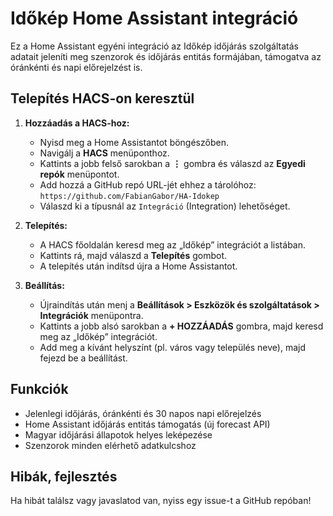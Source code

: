# Időkép Home Assistant integráció

Ez a Home Assistant egyéni integráció az Időkép időjárás szolgáltatás adatait jeleníti meg szenzorok és időjárás entitás formájában, támogatva az óránkénti és napi előrejelzést is.

## Telepítés HACS-on keresztül

1. **Hozzáadás a HACS-hoz:**
   - Nyisd meg a Home Assistantot böngészőben.
   - Navigálj a **HACS** menüponthoz.
   - Kattints a jobb felső sarokban a **⋮** gombra és válaszd az **Egyedi repók** menüpontot.
   - Add hozzá a GitHub repó URL-jét ehhez a tárolóhoz: `https://github.com/FabianGabor/HA-Idokep`
   - Válaszd ki a típusnál az `Integráció` (Integration) lehetőséget.

2. **Telepítés:**
   - A HACS főoldalán keresd meg az „Időkép” integrációt a listában.
   - Kattints rá, majd válaszd a **Telepítés** gombot.
   - A telepítés után indítsd újra a Home Assistantot.

3. **Beállítás:**
   - Újraindítás után menj a **Beállítások > Eszközök és szolgáltatások > Integrációk** menüpontra.
   - Kattints a jobb alsó sarokban a **+ HOZZÁADÁS** gombra, majd keresd meg az „Időkép” integrációt.
   - Add meg a kívánt helyszínt (pl. város vagy település neve), majd fejezd be a beállítást.

## Funkciók
- Jelenlegi időjárás, óránkénti és 30 napos napi előrejelzés
- Home Assistant időjárás entitás támogatás (új forecast API)
- Magyar időjárási állapotok helyes leképezése
- Szenzorok minden elérhető adatkulcshoz

## Hibák, fejlesztés
Ha hibát találsz vagy javaslatod van, nyiss egy issue-t a GitHub repóban!
